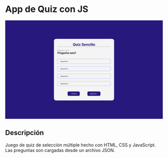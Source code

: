 # App de Quiz con JS

![Screenshot](https://github.com/UnUsuarioMas67/app-quiz-JS/blob/1cd8cbd4af4161bde8c9630a208d51b6b59d1620/Screenshot.png)

## Descripción

Juego de quiz de selección múltiple hecho con HTML, CSS y JavaScript. Las preguntas son cargadas desde un archivo JSON.
